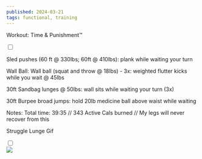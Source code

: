 ```yaml
---
published: 2024-03-21
tags: functional, training
---
```

<!-- The label acts as the "button" -->
<label for="expandGrid321" class="grid-label">Workout: Time & Punishment&trade;</label>

<!-- The checkbox is hidden but its state is used to control the grid -->
<input type="checkbox" id="expandGrid321" class="grid-toggle" />

<!-- The grid container -->
<div class="grid">
  <div class="grid-inner">
    <!-- Content goes here -->
 
Sled pushes (60 ft @ 330lbs; 60ft @ 410lbs): plank while waiting your turn<br>

Wall Ball: Wall ball (squat and throw @ 18lbs) - 3x: weighted flutter kicks while you wait @ 45lbs<br>

30ft Sandbag lunges @ 50lbs: wall sits while waiting your turn (3x)<br>

30ft Burpee broad jumps: hold 20lb medicine ball above waist while waiting<br>

Notes: Total time: 39:35 // 343 Active Cals burned // My legs will never recover from this
  </div>
</div>


<!-- The label acts as the "button" -->
<label for="expandGrid321-2" class="grid-label">Struggle Lunge Gif</label>

<!-- The checkbox is hidden but its state is used to control the grid -->
<input type="checkbox" id="expandGrid321-2" class="grid-toggle" />

<!-- The grid container -->
<div class="grid">
  <div class="grid-inner">
    <!-- Content goes here -->
    <img src="/img/03-21-24-workout.gif">
  </div>
</div>
